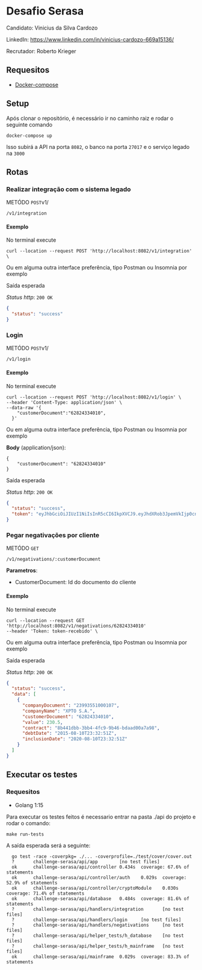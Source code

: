 # Desafio Serasa

Candidato: Vinicius da Silva Cardozo

LinkedIn: https://www.linkedin.com/in/vinicius-cardozo-669a15136/

Recrutador: Roberto Krieger

## Requesitos

* [Docker-compose](https://docs.docker.com/compose/install/)

## Setup

Após clonar o repositório, é necessário ir no caminho raiz e rodar o seguinte comando 

    docker-compose up

Isso subirá a API na porta `8082`, o banco na porta `27017` e o serviço legado na `3000`

## Rotas

### Realizar integração com o sistema legado

METÓDO `POST`v1/

    /v1/integration
    
#### Exemplo

No terminal execute

    curl --location --request POST 'http://localhost:8082/v1/integration' \

Ou em alguma outra interface preferência, tipo Postman ou Insomnia por exemplo

Saída esperada

_Status http_: `200 OK`
```json
{
  "status": "success"
}
```

### Login

METÓDO `POST`v1/

    /v1/login
    
#### Exemplo

No terminal execute

    curl --location --request POST 'http://localhost:8082/v1/login' \
    --header 'Content-Type: application/json' \
    --data-raw '{
        "customerDocument":"62824334010", 
      }'

Ou em alguma outra interface preferência, tipo Postman ou Insomnia por exemplo

**Body** (application/json):

    {
	    "customerDocument": "62824334010"
    }

Saída esperada

_Status http_: `200 OK`
```json
{
  "status": "success",
  "token": "eyJhbGciOiJIUzI1NiIsInR5cCI6IkpXVCJ9.eyJhdXRob3JpemVkIjp0cnVlLCJjdXN0b21lckRvY3VtZW50IjoiNjI4MjQzMzQwMTAiLCJleHAiOjE2MTExODQ0NjR9.tWO_reQrV3jtgP5fC-1F3oPd1JcR00Lq5RCroWEXkxw"
}
```


### Pegar negativações por cliente

METÓDO `GET`

    /v1/negativations/:customerDocument

**Parametros**: 

* CustomerDocument: Id do documento do cliente 

#### Exemplo

No terminal execute

    curl --location --request GET 'http://localhost:8082/v1/negativations/62824334010'
    --header 'Token: token-recebido' \

Ou em alguma outra interface preferência, tipo Postman ou Insomnia por exemplo

Saída esperada

_Status http_: `200 OK`
```json
{
  "status": "success",
  "data": [
    {
      "companyDocument": "23993551000107",
      "companyName": "XPTO S.A.",
      "customerDocument": "62824334010",
      "value": 230.5,
      "contract": "8b441dbb-3bb4-4fc9-9b46-bdaad00a7a98",
      "debtDate": "2015-08-10T23:32:51Z",
      "inclusionDate": "2020-08-10T23:32:51Z"
    }
  ]
}
```


## Executar os testes
### Requesitos

* Golang 1:15

Para executar os testes feitos é necessario entrar na pasta ./api do projeto e rodar o comando:

  `make run-tests` 

A saída esperada será a seguinte: 

    
      go test -race -coverpkg= ./... -coverprofile=./test/cover/cover.out
      ?       challenge-serasa/api/app        [no test files]
      ok      challenge-serasa/api/controller 0.434s  coverage: 67.6% of statements
      ok      challenge-serasa/api/controller/auth    0.029s  coverage: 52.9% of statements
      ok      challenge-serasa/api/controller/cryptoModule    0.030s  coverage: 71.4% of statements
      ok      challenge-serasa/api/database   0.484s  coverage: 81.6% of statements
      ?       challenge-serasa/api/handlers/integration       [no test files]
      ?       challenge-serasa/api/handlers/login     [no test files]
      ?       challenge-serasa/api/handlers/negativations     [no test files]
      ?       challenge-serasa/api/helper_tests/h_database    [no test files]
      ?       challenge-serasa/api/helper_tests/h_mainframe   [no test files]
      ok      challenge-serasa/api/mainframe  0.029s  coverage: 83.3% of statements